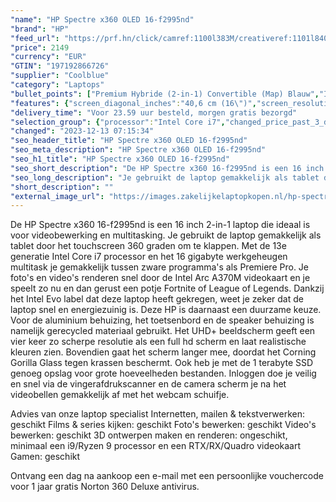 ```yaml
---
"name": "HP Spectre x360 OLED 16-f2995nd"
"brand": "HP"
"feed_url": "https://prf.hn/click/camref:1100l383M/creativeref:1101l84031/destination:https%3A%2F%2Fwww.coolblue.nl%2Fproduct%2F922448"
"price": 2149
"currency": "EUR"
"GTIN": "197192866726"
"supplier": "Coolblue"
"category": "Laptops"
"bullet_points": ["Premium Hybride (2-in-1) Convertible (Map) Blauw","Intel® Core™ i7 i7-1360P","Touchscreen 40,6 cm (16\") UHD+ 3840 x 2400 Pixels OLED LED backlight 16:10","32 GB DDR4-SDRAM 3200 MHz","1 TB SSD","Intel Arc A370M 4 GB Intel Iris Xe Graphics","Wi-Fi 6E (802.11ax) Bluetooth 5.3","Lithium-Polymeer (LiPo) 83 Wh 10,5 uur 135 W","Windows 11 Home"]
"features": {"screen_diagonal_inches":"40,6 cm (16\")","screen_resolution":"3840 x 2400 Pixels","processor_family":"Intel® Core™ i7","memory_size":"32 GB","memory_type":"DDR4-SDRAM","total_storage_space":"1 TB","graphics_card":"Intel Arc A370M","graphics_memory_size":"4 GB","operating_system":"Windows 11 Home","battery_capacity":"83 Wh","width":"358 mm","depth":"245,3 mm","height":"19,9 mm","weight":"2,15 kg"}
"delivery_time": "Voor 23.59 uur besteld, morgen gratis bezorgd"
"selection_group": {"processor":"Intel Core i7","changed_price_past_3_days":false,"product_family":"Spectre x360"}
"changed": "2023-12-13 07:15:34"
"seo_header_title": "HP Spectre x360 OLED 16-f2995nd"
"seo_meta_description": "HP Spectre x360 OLED 16-f2995nd"
"seo_h1_title": "HP Spectre x360 OLED 16-f2995nd"
"seo_short_description": "De HP Spectre x360 16-f2995nd is een 16 inch 2-in-1 laptop die ideaal is voor videobewerking en multitasking."
"seo_long_description": "Je gebruikt de laptop gemakkelijk als tablet door het touchscreen 360 graden om te klappen. Met de 13e generatie Intel Core i7 processor en het 16 gigabyte werkgeheugen multitask je gemakkelijk tussen zware programma's als Premiere Pro. Je foto's en video's renderen snel door de Intel Arc A370M videokaart en je speelt zo nu en dan gerust een potje Fortnite of League of Legends. Dankzij het Intel Evo label dat deze laptop heeft gekregen, weet je zeker dat de laptop snel en energiezuinig is. Deze HP is daarnaast een duurzame keuze. Voor de aluminium behuizing, het toetsenbord en de speaker behuizing is namelijk gerecycled materiaal gebruikt. Het UHD+ beeldscherm geeft een vier keer zo scherpe resolutie als een full hd scherm en laat realistische kleuren zien. Bovendien gaat het scherm langer mee, doordat het Corning Gorilla Glass tegen krassen beschermt. Ook heb je met de 1 terabyte SSD genoeg opslag voor grote hoeveelheden bestanden. Inloggen doe je veilig en snel via de vingerafdrukscanner en de camera scherm je na het videobellen gemakkelijk af met het webcam schuifje. \r\n\r\nAdvies van onze laptop specialist\r\nInternetten, mailen & tekstverwerken: geschikt\r\nFilms & series kijken: geschikt\r\nFoto's bewerken: geschikt\r\nVideo's bewerken: geschikt\r\n3D ontwerpen maken en renderen: ongeschikt, minimaal een i9/Ryzen 9 processor en een RTX/RX/Quadro videokaart\r\nGamen: geschikt\r\n\r\nOntvang een dag na aankoop een e-mail met een persoonlijke vouchercode voor 1 jaar gratis Norton 360 Deluxe antivirus."
"short_description": ""
"external_image_url": "https://images.zakelijkelaptopkopen.nl/hp-spectre-x360-oled-16-f2995nd.webp"
---
```


De HP Spectre x360 16-f2995nd is een 16 inch 2-in-1 laptop die ideaal is voor videobewerking en multitasking. Je gebruikt de laptop gemakkelijk als tablet door het touchscreen 360 graden om te klappen. Met de 13e generatie Intel Core i7 processor en het 16 gigabyte werkgeheugen multitask je gemakkelijk tussen zware programma's als Premiere Pro. Je foto's en video's renderen snel door de Intel Arc A370M videokaart en je speelt zo nu en dan gerust een potje Fortnite of League of Legends. Dankzij het Intel Evo label dat deze laptop heeft gekregen, weet je zeker dat de laptop snel en energiezuinig is. Deze HP is daarnaast een duurzame keuze. Voor de aluminium behuizing, het toetsenbord en de speaker behuizing is namelijk gerecycled materiaal gebruikt. Het UHD+ beeldscherm geeft een vier keer zo scherpe resolutie als een full hd scherm en laat realistische kleuren zien. Bovendien gaat het scherm langer mee, doordat het Corning Gorilla Glass tegen krassen beschermt. Ook heb je met de 1 terabyte SSD genoeg opslag voor grote hoeveelheden bestanden. Inloggen doe je veilig en snel via de vingerafdrukscanner en de camera scherm je na het videobellen gemakkelijk af met het webcam schuifje.

Advies van onze laptop specialist
Internetten, mailen & tekstverwerken: geschikt
Films & series kijken: geschikt
Foto's bewerken: geschikt
Video's bewerken: geschikt
3D ontwerpen maken en renderen: ongeschikt, minimaal een i9/Ryzen 9 processor en een RTX/RX/Quadro videokaart
Gamen: geschikt

Ontvang een dag na aankoop een e-mail met een persoonlijke vouchercode voor 1 jaar gratis Norton 360 Deluxe antivirus.